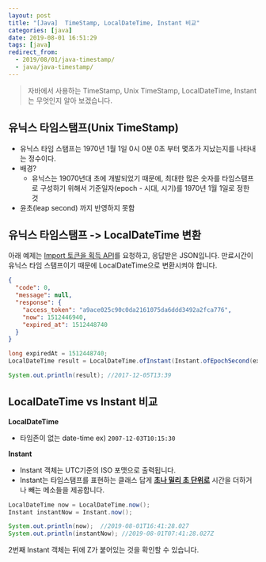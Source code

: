 ```yaml
---
layout: post
title: "[Java]  TimeStamp, LocalDateTime, Instant 비교"
categories: [java]
date: 2019-08-01 16:51:29
tags: [java]
redirect_from:
  - 2019/08/01/java-timestamp/
  - java/java-timestamp/
---
```


> 자바에서 사용하는 TimeStamp, Unix TimeStamp, LocalDateTime, Instant 는 무엇인지 알아 보겠습니다.

## 유닉스 타임스탬프(Unix TimeStamp)

- 유닉스 타임 스탬프는 1970년 1월 1일 0시 0분 0초 부터 몇초가 지났는지를 나타내는 정수이다.
- 배경?
  - 유닉스는 19070년대 초에 개발되었기 때문에, 최대한 많은 숫자를 타임스탬프로 구성하기 위해서 기준일자(epoch - 시대, 시기)를 1970년 1월 1일로 정한 것
- 윤초(leap second) 까지 반영하지 못함

## 유닉스 타임스탬프 -> LocalDateTime 변환

아래 예제는 [Import 토큰을 획득 API](https://docs.iamport.kr/tech/access-token)를 요청하고, 응답받은 JSON입니다. 만료시간이 유닉스 타임 스탬프이기 때문에 LocalDateTime으로 변환시켜야 합니다.

```json
{
  "code": 0,
  "message": null,
  "response": {
    "access_token": "a9ace025c90c0da2161075da6ddd3492a2fca776",
    "now": 1512446940,
    "expired_at": 1512448740
  }
}
```

```java
long expiredAt = 1512448740;
LocalDateTime result = LocalDateTime.ofInstant(Instant.ofEpochSecond(expiredAt), TimeZone.getDefualt().toZoneId());

System.out.println(result); //2017-12-05T13:39
```

## LocalDateTime vs Instant 비교

**LocalDateTime**

- 타임존이 없는 date-time ex) `2007-12-03T10:15:30`

**Instant**

- Instant 객체는 UTC기준의 ISO 포맷으로 출력됩니다.
- Instant는 타임스탬프를 표현하는 클래스 답게 **<u>초나 밀리 초 단위로</u>** 시간을 더하거나 빼는 메소들을 제공합니다.

```java
LocalDateTime now = LocalDateTime.now();
Instant instantNow = Instant.now();

System.out.println(now);  //2019-08-01T16:41:28.027
System.out.println(instantNow); //2019-08-01T07:41:28.027Z

```

2번째 Instant 객체는 뒤에 Z가 붙어있는 것을 확인할 수 있습니다.
